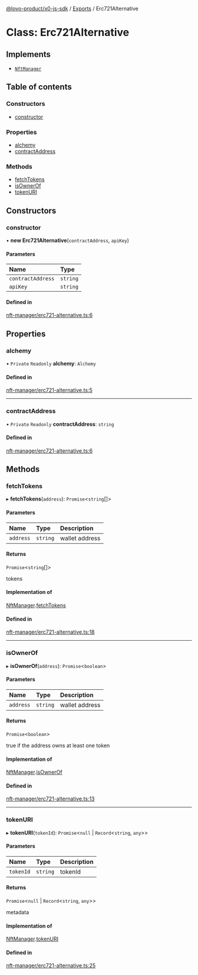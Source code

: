 [@lovo-product/x0-js-sdk](../README.md) / [Exports](../modules.md) / Erc721Alternative

# Class: Erc721Alternative

## Implements

- [`NftManager`](../interfaces/NftManager.md)

## Table of contents

### Constructors

- [constructor](Erc721Alternative.md#constructor)

### Properties

- [alchemy](Erc721Alternative.md#alchemy)
- [contractAddress](Erc721Alternative.md#contractaddress)

### Methods

- [fetchTokens](Erc721Alternative.md#fetchtokens)
- [isOwnerOf](Erc721Alternative.md#isownerof)
- [tokenURI](Erc721Alternative.md#tokenuri)

## Constructors

### constructor

• **new Erc721Alternative**(`contractAddress`, `apiKey`)

#### Parameters

| Name | Type |
| :------ | :------ |
| `contractAddress` | `string` |
| `apiKey` | `string` |

#### Defined in

[nft-manager/erc721-alternative.ts:6](https://github.com/LOVO-product/x0-js-sdk/blob/4d7ebd1/src/nft-manager/erc721-alternative.ts#L6)

## Properties

### alchemy

• `Private` `Readonly` **alchemy**: `Alchemy`

#### Defined in

[nft-manager/erc721-alternative.ts:5](https://github.com/LOVO-product/x0-js-sdk/blob/4d7ebd1/src/nft-manager/erc721-alternative.ts#L5)

___

### contractAddress

• `Private` `Readonly` **contractAddress**: `string`

#### Defined in

[nft-manager/erc721-alternative.ts:6](https://github.com/LOVO-product/x0-js-sdk/blob/4d7ebd1/src/nft-manager/erc721-alternative.ts#L6)

## Methods

### fetchTokens

▸ **fetchTokens**(`address`): `Promise`<`string`[]\>

#### Parameters

| Name | Type | Description |
| :------ | :------ | :------ |
| `address` | `string` | wallet address |

#### Returns

`Promise`<`string`[]\>

tokens

#### Implementation of

[NftManager](../interfaces/NftManager.md).[fetchTokens](../interfaces/NftManager.md#fetchtokens)

#### Defined in

[nft-manager/erc721-alternative.ts:18](https://github.com/LOVO-product/x0-js-sdk/blob/4d7ebd1/src/nft-manager/erc721-alternative.ts#L18)

___

### isOwnerOf

▸ **isOwnerOf**(`address`): `Promise`<`boolean`\>

#### Parameters

| Name | Type | Description |
| :------ | :------ | :------ |
| `address` | `string` | wallet address |

#### Returns

`Promise`<`boolean`\>

true if the address owns at least one token

#### Implementation of

[NftManager](../interfaces/NftManager.md).[isOwnerOf](../interfaces/NftManager.md#isownerof)

#### Defined in

[nft-manager/erc721-alternative.ts:13](https://github.com/LOVO-product/x0-js-sdk/blob/4d7ebd1/src/nft-manager/erc721-alternative.ts#L13)

___

### tokenURI

▸ **tokenURI**(`tokenId`): `Promise`<``null`` \| `Record`<`string`, `any`\>\>

#### Parameters

| Name | Type | Description |
| :------ | :------ | :------ |
| `tokenId` | `string` | tokenId |

#### Returns

`Promise`<``null`` \| `Record`<`string`, `any`\>\>

metadata

#### Implementation of

[NftManager](../interfaces/NftManager.md).[tokenURI](../interfaces/NftManager.md#tokenuri)

#### Defined in

[nft-manager/erc721-alternative.ts:25](https://github.com/LOVO-product/x0-js-sdk/blob/4d7ebd1/src/nft-manager/erc721-alternative.ts#L25)
